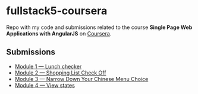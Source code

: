 # fullstack5-coursera
Repo with my code and submissions related to the course **Single Page Web Applications with AngularJS** on [Coursera](http://Coursera.org).

## Submissions
* [Module 1 — Lunch checker](https://8kto.github.io/fullstack5-coursera/assignment1/)
* [Module 2 — Shopping List Check Off](https://8kto.github.io/fullstack5-coursera/assignment2/)
* [Module 3 — Narrow Down Your Chinese Menu Choice](https://8kto.github.io/fullstack5-coursera/assignment3/)
* [Module 4 — View states](https://8kto.github.io/fullstack5-coursera/assignment4/)

